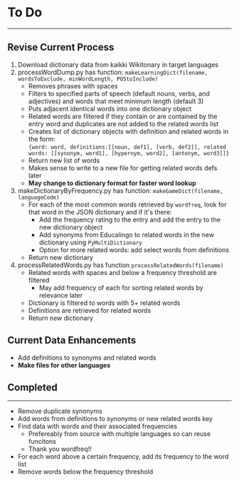
# To Do

---

## Revise Current Process

1. Download dictionary data from kaikki Wikitonary in target languages
2. processWordDump.py has function: `makeLearningDict(filename, wordsToExclude, minWordLength, POStoInclude)`
    - Removes phrases with spaces
    - Filters to specified parts of speech (default nouns, verbs, and adjectives) and words that meet minimum length (default 3)
    - Puts adjacent identical words into one dictionary object
    - Related words are filtered if they contain or are contained by the entry word and duplicates are not added to the related words list
    - Creates list of dictionary objects with definition and related words in the form: <br>`{word: word, definitions:[[noun, def1], [verb, def2]], related words: [[synonym, word1], [hypernym, word2], [antonym, word3]]}`
    - Return new list of words
    - Makes sense to write to a new file for getting related words defs later
    - **May change to dictionary format for faster word lookup**
3. makeDictionaryByFrequency.py has function: `makeGameDict(filename, languageCode)`
    - For each of the most common words retrieved by `wordfreq`, look for that word in the JSON dictionary and if it's there:
      - Add the frequency rating to the entry and add the entry to the new dictionary object
      - Add synonyms from Educalingo to related words in the new dictionary using `PyMultiDictionary`
      - Option for more related words: add select words from definitions
    - Return new dictionary
4. processRelatedWords.py has function `processRelatedWords(filename)`
    - Related words with spaces and below a frequency threshold are filtered
      - May add frequency of each for sorting related words by relevance later
    - Dictionary is filtered to words with 5+ related words
    - Definitions are retrieved for related words
    - Return new dictionary

## Current Data Enhancements

 - Add definitions to synonyms and related words
 - **Make files for other languages**

## Completed

---

 - Remove duplicate synonyms
 - Add words from definitions to synonyms or new related words key
  - Find data with words and their associated frequencies
    - Prefereably from source with multiple languages so can reuse funcitons
    - Thank you wordfreq!!
 - For each word above a certain frequency, add its frequency to the word list
 - Remove words below the frequency threshold